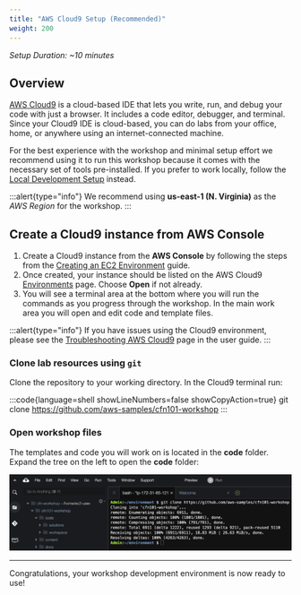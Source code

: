 ```yaml
---
title: "AWS Cloud9 Setup (Recommended)"
weight: 200
---
```


_Setup Duration: ~10 minutes_

## Overview

[AWS Cloud9](https://aws.amazon.com/cloud9/) is a cloud-based IDE that lets you write, run, and debug your code with
just a browser. It includes a code editor, debugger, and terminal. Since your Cloud9 IDE is cloud-based, you can do labs
from your office, home, or anywhere using an internet-connected machine.

For the best experience with the workshop and minimal setup effort we recommend using it to run this workshop because it
comes with the necessary set of tools pre-installed. If you prefer to work locally, follow the
[Local Development Setup](/prerequisites/local-development) instead.

:::alert{type="info"}
We recommend using **us-east-1 (N. Virginia)** as the _AWS Region_ for the workshop.
:::

## Create a Cloud9 instance from AWS Console

1. Create a Cloud9 instance from the **AWS Console** by following the steps from the [Creating an EC2 Environment](https://docs.aws.amazon.com/cloud9/latest/user-guide/create-environment-main.html) guide.
1. Once created, your instance should be listed on the AWS Cloud9 [Environments](https://console.aws.amazon.com/cloud9/home) page. Choose **Open** if not already.
1. You will see a terminal area at the bottom where you will run the commands as you progress through the workshop. In the main work area you will open and edit code and template files.

:::alert{type="info"}
If you have issues using the Cloud9 environment, please see the [Troubleshooting AWS Cloud9](https://docs.aws.amazon.com/cloud9/latest/user-guide/troubleshooting.html) page in the user guide.
:::

### Clone lab resources using `git`
Clone the repository to your working directory. In the Cloud9 terminal run:

:::code{language=shell showLineNumbers=false showCopyAction=true}
git clone https://github.com/aws-samples/cfn101-workshop
:::

### Open workshop files
The templates and code you will work on is located in the **code** folder.
Expand the tree on the left to open the **code** folder:

![toggletree-png](/static/prerequisites/cloud9/toggletree.png)

---

Congratulations, your workshop development environment is now ready to use!
